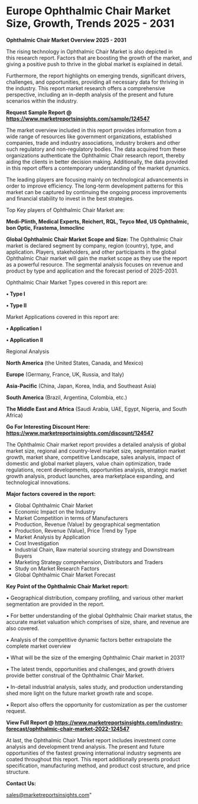 # Europe Ophthalmic Chair Market Size, Growth, Trends 2025 - 2031

<Strong> Ophthalmic Chair Market Overview 2025 - 2031</strong>

The rising technology in Ophthalmic Chair Market is also depicted in this research report. Factors that are boosting the growth of the market, and giving a positive push to thrive in the global market is explained in detail.

Furthermore, the report highlights on emerging trends, significant drivers, challenges, and opportunities, providing all necessary data for thriving in the industry. This report market research offers a comprehensive perspective, including an in-depth analysis of the present and future scenarios within the industry.

<strong>Request Sample Report @ <a href=https://www.marketreportsinsights.com/sample/124547>https://www.marketreportsinsights.com/sample/124547</a></strong>

The market overview included in this report provides information from a wide range of resources like government organizations, established companies, trade and industry associations, industry brokers and other such regulatory and non-regulatory bodies. The data acquired from these organizations authenticate the Ophthalmic Chair research report, thereby aiding the clients in better decision making. Additionally, the data provided in this report offers a contemporary understanding of the market dynamics.

The leading players are focusing mainly on technological advancements in order to improve efficiency. The long-term development patterns for this market can be captured by continuing the ongoing process improvements and financial stability to invest in the best strategies.

Top Key players of Ophthalmic Chair Market are:

<strong>Medi-Plinth, Medical Experts, Reichert, RQL, Teyco Med, US Ophthalmic, bon Optic, Frastema, Inmoclinc</strong>

<strong><b>Global Ophthalmic Chair Market Scope and Size:</b></strong>
The Ophthalmic Chair market is declared segment by company, region (country), type, and application. Players, stakeholders, and other participants in the global Ophthalmic Chair market will gain the market scope as they use the report as a powerful resource. The segmental analysis focuses on revenue and product by type and application and the forecast period of 2025-2031.

Ophthalmic Chair Market Types covered in this report are:

<strong>• Type I

• Type II</strong>

Market Applications covered in this report are:

<strong>• Application I

• Application II</strong> 

Regional Analysis

<strong>North America</strong> (the United States, Canada, and Mexico)

<strong>Europe</strong> (Germany, France, UK, Russia, and Italy)

<strong>Asia-Pacific</strong> (China, Japan, Korea, India, and Southeast Asia)

<strong>South America</strong> (Brazil, Argentina, Colombia, etc.)

<strong>The Middle East and Africa</strong> (Saudi Arabia, UAE, Egypt, Nigeria, and South Africa)

<strong>Go For Interesting Discount Here: <a href=https://www.marketreportsinsights.com/discount/124547>https://www.marketreportsinsights.com/discount/124547</a></strong>

The Ophthalmic Chair market report provides a detailed analysis of global market size, regional and country-level market size, segmentation market growth, market share, competitive Landscape, sales analysis, impact of domestic and global market players, value chain optimization, trade regulations, recent developments, opportunities analysis, strategic market growth analysis, product launches, area marketplace expanding, and technological innovations.

<strong><b>Major factors covered in the report:</b></strong>
<ul>
  <li>Global Ophthalmic Chair Market </li>
  <li>Economic Impact on the Industry</li>
  <li>Market Competition in terms of Manufacturers</li>
  <li>Production, Revenue (Value) by geographical segmentation</li>
  <li>Production, Revenue (Value), Price Trend by Type</li>
  <li>Market Analysis by Application</li>
  <li>Cost Investigation</li>
  <li>Industrial Chain, Raw material sourcing strategy and Downstream Buyers</li>
  <li>Marketing Strategy comprehension, Distributors and Traders</li>
  <li>Study on Market Research Factors</li>
  <li>Global Ophthalmic Chair Market Forecast</li>
</ul>

<strong><b>Key Point of the Ophthalmic Chair Market report:</b></strong>

• Geographical distribution, company profiling, and various other market segmentation are provided in the report.

• For better understanding of the global Ophthalmic Chair market status, the accurate market valuation which comprises of size, share, and revenue are also covered.

• Analysis of the competitive dynamic factors better extrapolate the complete market overview

• What will be the size of the emerging Ophthalmic Chair market in 2031?

• The latest trends, opportunities and challenges, and growth drivers provide better construal of the Ophthalmic Chair Market.

• In-detail industrial analysis, sales study, and production understanding shed more light on the future market growth rate and scope.

• Report also offers the opportunity for customization as per the customer request.

<strong><b>View Full Report @ <a href=https://www.marketreportsinsights.com/industry-forecast/ophthalmic-chair-market-2022-124547>https://www.marketreportsinsights.com/industry-forecast/ophthalmic-chair-market-2022-124547</a></b></strong>


At last, the Ophthalmic Chair Market report includes investment come analysis and development trend analysis. The present and future opportunities of the fastest growing international industry segments are coated throughout this report. This report additionally presents product specification, manufacturing method, and product cost structure, and price structure.

<strong>Contact Us:</strong>

sales@marketreportsinsights.com"

